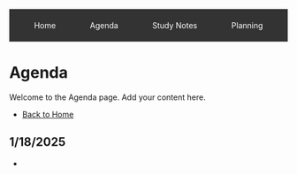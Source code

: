 <!-- Navigation Bar -->
<nav style="display: flex; justify-content: space-around; background-color: #333; padding: 1em;">
    <a href="index.html" style="color: white; text-decoration: none; padding: 0.5em 1em;">Home</a>
    <a href="agenda.md" style="color: white; text-decoration: none; padding: 0.5em 1em;">Agenda</a>
    <a href="study-notes.md" style="color: white; text-decoration: none; padding: 0.5em 1em;">Study Notes</a>
    <a href="planning.md" style="color: white; text-decoration: none; padding: 0.5em 1em;">Planning</a>
</nav>

# Agenda
Welcome to the Agenda page. Add your content here.

- [Back to Home](index.html)

## 1/18/2025
- 